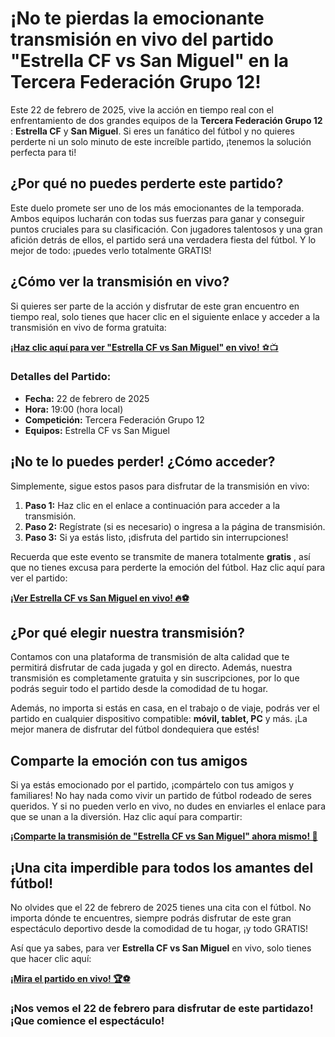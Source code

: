 # ¡No te pierdas la emocionante transmisión en vivo del partido "Estrella CF vs San Miguel" en la Tercera Federación Grupo 12!

Este 22 de febrero de 2025, vive la acción en tiempo real con el enfrentamiento de dos grandes equipos de la **Tercera Federación Grupo 12** : **Estrella CF** y **San Miguel**. Si eres un fanático del fútbol y no quieres perderte ni un solo minuto de este increíble partido, ¡tenemos la solución perfecta para ti!

## ¿Por qué no puedes perderte este partido?

Este duelo promete ser uno de los más emocionantes de la temporada. Ambos equipos lucharán con todas sus fuerzas para ganar y conseguir puntos cruciales para su clasificación. Con jugadores talentosos y una gran afición detrás de ellos, el partido será una verdadera fiesta del fútbol. Y lo mejor de todo: ¡puedes verlo totalmente GRATIS!

## ¿Cómo ver la transmisión en vivo?

Si quieres ser parte de la acción y disfrutar de este gran encuentro en tiempo real, solo tienes que hacer clic en el siguiente enlace y acceder a la transmisión en vivo de forma gratuita:

[**¡Haz clic aquí para ver "Estrella CF vs San Miguel" en vivo!** ⚽📺](https://tinyurl.com/livestreamfreeo?st=Estrella+CF+vs+San+Miguel&si=gh)

### Detalles del Partido:

- **Fecha:** 22 de febrero de 2025
- **Hora:** 19:00 (hora local)
- **Competición:** Tercera Federación Grupo 12
- **Equipos:** Estrella CF vs San Miguel

## ¡No te lo puedes perder! ¿Cómo acceder?

Simplemente, sigue estos pasos para disfrutar de la transmisión en vivo:

1. **Paso 1:** Haz clic en el enlace a continuación para acceder a la transmisión.
2. **Paso 2:** Regístrate (si es necesario) o ingresa a la página de transmisión.
3. **Paso 3:** Si ya estás listo, ¡disfruta del partido sin interrupciones!

Recuerda que este evento se transmite de manera totalmente **gratis** , así que no tienes excusa para perderte la emoción del fútbol. Haz clic aquí para ver el partido:

[**¡Ver Estrella CF vs San Miguel en vivo! 🔥⚽**](https://tinyurl.com/livestreamfreeo?st=Estrella+CF+vs+San+Miguel&si=gh)

## ¿Por qué elegir nuestra transmisión?

Contamos con una plataforma de transmisión de alta calidad que te permitirá disfrutar de cada jugada y gol en directo. Además, nuestra transmisión es completamente gratuita y sin suscripciones, por lo que podrás seguir todo el partido desde la comodidad de tu hogar.

Además, no importa si estás en casa, en el trabajo o de viaje, podrás ver el partido en cualquier dispositivo compatible: **móvil, tablet, PC** y más. ¡La mejor manera de disfrutar del fútbol dondequiera que estés!

## Comparte la emoción con tus amigos

Si ya estás emocionado por el partido, ¡compártelo con tus amigos y familiares! No hay nada como vivir un partido de fútbol rodeado de seres queridos. Y si no pueden verlo en vivo, no dudes en enviarles el enlace para que se unan a la diversión. Haz clic aquí para compartir:

[**¡Comparte la transmisión de "Estrella CF vs San Miguel" ahora mismo! 🎉**](https://tinyurl.com/livestreamfreeo?st=Estrella+CF+vs+San+Miguel&si=gh)

## ¡Una cita imperdible para todos los amantes del fútbol!

No olvides que el 22 de febrero de 2025 tienes una cita con el fútbol. No importa dónde te encuentres, siempre podrás disfrutar de este gran espectáculo deportivo desde la comodidad de tu hogar, ¡y todo GRATIS!

Así que ya sabes, para ver **Estrella CF vs San Miguel** en vivo, solo tienes que hacer clic aquí:

[**¡Mira el partido en vivo! 🏆⚽**](https://tinyurl.com/livestreamfreeo?st=Estrella+CF+vs+San+Miguel&si=gh)

### ¡Nos vemos el 22 de febrero para disfrutar de este partidazo! ¡Que comience el espectáculo!
